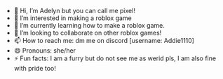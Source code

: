 - 👋 Hi, I’m Adelyn but you can call me pixel!
- 👀 I’m interested in making a roblox game
- 🌱 I’m currently learning how to make a roblox game.
- 💞️ I’m looking to collaborate on other roblox games!
- 📫 How to reach me: dm me on discord [username: Addie1110]
- 😄 Pronouns: she/her
- ⚡ Fun facts: I am a furry but do not see me as werid pls, I am also fine with pride too!

<!---
addie1110/addie1110 is a ✨ special ✨ repository because its `README.md` (this file) appears on your GitHub profile.
You can click the Preview link to take a look at your changes.
--->
